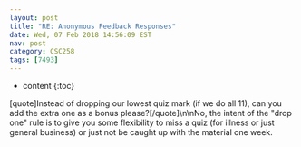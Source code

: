 ```yaml
---
layout: post
title: "RE: Anonymous Feedback Responses"
date: Wed, 07 Feb 2018 14:56:09 EST
nav: post
category: CSC258
tags: [7493]
---
```


* content
{:toc}

[quote]Instead of dropping our lowest quiz mark (if we do all 11), can you add the extra one as a bonus please?[/quote]\n\nNo, the intent of the "drop one" rule is to give you some flexibility to miss a quiz (for illness or just general business) or just not be caught up with the material one week.
<!-- more -->
<p></p>

